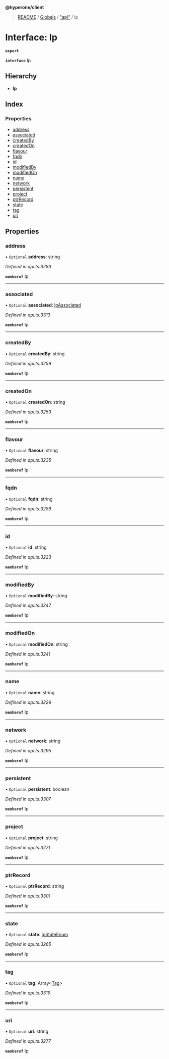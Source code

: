 **@hyperone/client**

> [README](../README.md) / [Globals](../globals.md) / ["api"](../modules/_api_.md) / Ip

# Interface: Ip

**`export`** 

**`interface`** Ip

## Hierarchy

* **Ip**

## Index

### Properties

* [address](_api_.ip.md#address)
* [associated](_api_.ip.md#associated)
* [createdBy](_api_.ip.md#createdby)
* [createdOn](_api_.ip.md#createdon)
* [flavour](_api_.ip.md#flavour)
* [fqdn](_api_.ip.md#fqdn)
* [id](_api_.ip.md#id)
* [modifiedBy](_api_.ip.md#modifiedby)
* [modifiedOn](_api_.ip.md#modifiedon)
* [name](_api_.ip.md#name)
* [network](_api_.ip.md#network)
* [persistent](_api_.ip.md#persistent)
* [project](_api_.ip.md#project)
* [ptrRecord](_api_.ip.md#ptrrecord)
* [state](_api_.ip.md#state)
* [tag](_api_.ip.md#tag)
* [uri](_api_.ip.md#uri)

## Properties

### address

• `Optional` **address**: string

*Defined in api.ts:3283*

**`memberof`** Ip

___

### associated

• `Optional` **associated**: [IpAssociated](_api_.ipassociated.md)

*Defined in api.ts:3313*

**`memberof`** Ip

___

### createdBy

• `Optional` **createdBy**: string

*Defined in api.ts:3259*

**`memberof`** Ip

___

### createdOn

• `Optional` **createdOn**: string

*Defined in api.ts:3253*

**`memberof`** Ip

___

### flavour

• `Optional` **flavour**: string

*Defined in api.ts:3235*

**`memberof`** Ip

___

### fqdn

• `Optional` **fqdn**: string

*Defined in api.ts:3289*

**`memberof`** Ip

___

### id

• `Optional` **id**: string

*Defined in api.ts:3223*

**`memberof`** Ip

___

### modifiedBy

• `Optional` **modifiedBy**: string

*Defined in api.ts:3247*

**`memberof`** Ip

___

### modifiedOn

• `Optional` **modifiedOn**: string

*Defined in api.ts:3241*

**`memberof`** Ip

___

### name

• `Optional` **name**: string

*Defined in api.ts:3229*

**`memberof`** Ip

___

### network

• `Optional` **network**: string

*Defined in api.ts:3295*

**`memberof`** Ip

___

### persistent

• `Optional` **persistent**: boolean

*Defined in api.ts:3307*

**`memberof`** Ip

___

### project

• `Optional` **project**: string

*Defined in api.ts:3271*

**`memberof`** Ip

___

### ptrRecord

• `Optional` **ptrRecord**: string

*Defined in api.ts:3301*

**`memberof`** Ip

___

### state

• `Optional` **state**: [IpStateEnum](../enums/_api_.ipstateenum.md)

*Defined in api.ts:3265*

**`memberof`** Ip

___

### tag

• `Optional` **tag**: Array\<[Tag](_api_.tag.md)>

*Defined in api.ts:3319*

**`memberof`** Ip

___

### uri

• `Optional` **uri**: string

*Defined in api.ts:3277*

**`memberof`** Ip
